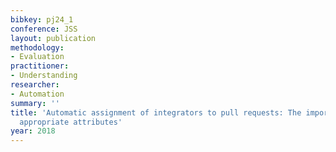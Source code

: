 ```yaml
---
bibkey: pj24_1
conference: JSS
layout: publication
methodology:
- Evaluation
practitioner:
- Understanding
researcher:
- Automation
summary: ''
title: 'Automatic assignment of integrators to pull requests: The importance of selecting
  appropriate attributes'
year: 2018
---
```

